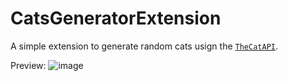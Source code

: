 # CatsGeneratorExtension

A simple extension to generate random cats usign the [`TheCatAPI`](https://api.thecatapi.com/v1/images/search).

Preview:
![image](https://github.com/sr-pato/CatsGeneratorExtension/assets/112831443/91331867-edbc-4e5b-971e-cac9008323b8)
